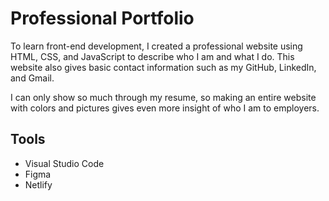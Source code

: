 # Professional Portfolio

To learn front-end development, I created a professional website using HTML, CSS, and
JavaScript to describe who I am and what I do. This website also gives basic contact
information such as my GitHub, LinkedIn, and Gmail.

I can only show so much through my resume, so making an entire website with colors and
pictures gives even more insight of who I am to employers.

## Tools

- Visual Studio Code
- Figma
- Netlify
